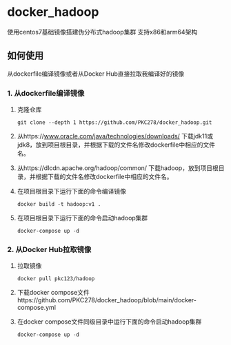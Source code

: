 # docker_hadoop
使用centos7基础镜像搭建伪分布式hadoop集群
支持x86和arm64架构

## 如何使用

从dockerfile编译镜像或者从Docker Hub直接拉取我编译好的镜像

### 1. 从dockerfile编译镜像

1. 克隆仓库

   ```shell
   git clone --depth 1 https://github.com/PKC278/docker_hadoop.git
   ```

2. 从https://www.oracle.com/java/technologies/downloads/ 下载jdk11或jdk8，放到项目根目录，并根据下载的文件名修改dockerfile中相应的文件名。

3. 从https://dlcdn.apache.org/hadoop/common/ 下载hadoop，放到项目根目录，并根据下载的文件名修改dockerfile中相应的文件名。 

4. 在项目根目录下运行下面的命令编译镜像

   ```shell
   docker build -t hadoop:v1 .
   ```

5. 在项目根目录下运行下面的命令启动hadoop集群

   ```shell
   docker-compose up -d
   ```

### 2. 从Docker Hub拉取镜像

1. 拉取镜像

   ```shell
   docker pull pkc123/hadoop
   ```

2. 下载docker compose文件https://github.com/PKC278/docker_hadoop/blob/main/docker-compose.yml 

5. 在docker compose文件同级目录中运行下面的命令启动hadoop集群

   ```shell
   docker-compose up -d
   ```